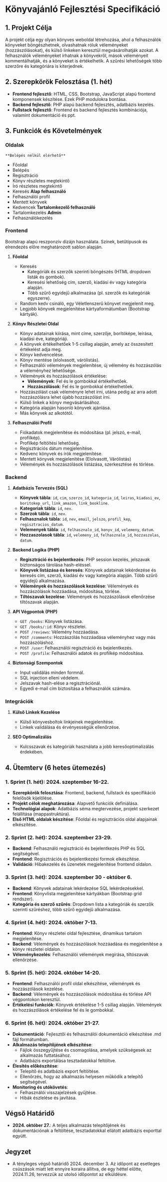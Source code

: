 # Könyvajánló Fejlesztési Specifikáció

## 1. Projekt Célja
A projekt célja egy olyan könyves weboldal létrehozása, ahol a felhasználók könyveket böngészhetnek, olvashatnak róluk véleményeket (hozzászólásokat), és külső linkeken keresztül megvásárolhatják azokat. A felhasználók véleményeket írhatnak a könyvekről, mások véleményeit kommentálhatják, és a könyveket is értékelhetik. A szűrési lehetőségek több szerzőre és kategóriára is kiterjednek. 

## 2. Szerepkörök Felosztása (1. hét)

- **Frontend fejlesztő**: HTML, CSS, Bootstrap, JavaScript alapú frontend komponensek készítése. Ezek PHP modulokra bontása.
- **Backend fejlesztő**: PHP alapú backend fejlesztés, adatbázis kezelés.
- **Fullstack fejlesztő**: Frontend és backend fejlesztés kombinációja, valamint dokumentáció és ppt.

## 3. Funkciók és Követelmények

### Oldalak
    **Belépés nélkül elérhető**
   - Főoldal
   - Belépés
   - Regisztráció
   - Könyv részletes megtekintő
   - Író részletes megtekintő
   - Keresés
    **Alap felhasználó**
   - Felhasználói profil
   - Mentett könyvek
   - Kedvencek
    **Tartalomkezelő felhasználó**
   - Tartalomkezelés
    **Admin**
   - Felhasználókezelés

### Frontend

Bootstrap alapú reszponzív dizájn használata.
Színek, betűtípusok és elrendezés előre meghatározott sablon alapján.

1. **Főoldal**
   - Keresés
      - Kategóriák és szerzők szerinti böngészés (HTML dropdown listák és gombok).
      - Keresési lehetőség cím, szerző, kiadási év vagy kategória alapján.
      - Több szűrő egyidejű alkalmazása (pl. szerzők és kategóriák egyszerre).
   - Random kedv csináló, egy Véletlenszerű könyvet megjelenít meg.
   - Legjobb könyvek megjelenítése kártyaformátumban (Bootstrap kártyák).

2. **Könyv Részletei Oldal**
   - Könyv adatainak kiírása, mint címe, szerzője, borítóképe, leírása, kiadási éve, kategóriáji.
   - A könyvek értékelhetőek 1-5 csillag alapján, amely az összesített értékelést adja meg.
   - Könyv kedvencelése.
   - Könyv mentése (elolvasott, várólistás).
   - Felhasználói vélemények megjelenítése, új vélemény és hozzászólás a véleményhez lehetősége.
   - Vélemények és hozzászólások értékelése:
     - **Vélemények**: Fel és le gombokkal értékelhetőek.
     - **Hozzászólások**: Fel és le gombokkal értékelhetőek.
   - Hozzászólást csak véleményre lehet írni, utána pedig az arra adott hozzászólásra lehet újabb hozzászólást írni.
   - Külső linkek a könyv megvásárlásához.
   - Kategória alapján hasonló könyvek ajánlása.
   - Más könyvek az alkotótól.

3. **Felhasználói Profil**
   - Fiókadatok megjelenítése és módosítása (pl. jelszó, e-mail, profilkép).
   - Profilkép feltöltési lehetőség.
   - Regisztrációs dátum megjelenítése.
   - Kedvenc könyvek és írók megjelenítése.
   - Mentett könyvek megjelenítése (Elolvasott, Várólistás)
   - Vélemények és hozzászólások listázása, szerkesztése és törlése.

### Backend

1. **Adatbázis Tervezés (SQL)**
   - **Könyvek tábla**: `id`, `cim`, `szerzo_id`, `kategoria_id`, `leiras`, `kiadasi_ev`, `boritokep_url`, `link_amazon`, `link_bookline`.
   - **Kategoriak tábla**: `id`, `nev`.
   - **Szerzok tábla**: `id`, `nev`.
   - **Felhasznalok tábla**: `id`, `nev`, `email`, `jelszo`, `profil_kep`, `regisztracios_datum`.
   - **Velemenyek tábla**: `id`, `felhasznalo_id`, `konyv_id`, `velemeny`, `datum`.
   - **Hozzaszolasok tábla**: `id`, `velemeny_id`, `felhasznalo_id`, `hozzaszolas`, `datum`.

2. **Backend Logika (PHP)**
   - **Regisztráció és bejelentkezés**: PHP session kezelés, jelszavak biztonságos tárolása hash-eléssel.
   - **Könyvek listázása és keresés**: Könyvek adatainak lekérdezése és keresés cím, szerző, kiadási év vagy kategória alapján. Több szűrő egyidejű alkalmazása.
   - **Vélemények és hozzászólások kezelése**: Vélemények és hozzászólások hozzáadása, módosítása, törlése.
   - **Tiltószavak kezelése**: Vélemények és hozzászólások ellenőrzése tiltószavak alapján.

3. **API Végpontok (PHP)**
   - `GET /books`: Könyvek listázása.
   - `GET /books/:id`: Könyv részletei.
   - `POST /reviews`: Vélemény hozzáadása.
   - `POST /comments`: Hozzászólás hozzáadása véleményhez vagy más hozzászóláshoz.
   - `POST /user`: Felhasználói regisztráció és bejelentkezés.
   - `POST /profile`: Felhasználói adatok és profilkép módosítása.

4. **Biztonsági Szempontok**
   - Input validálás minden formnál.
   - SQL injection elleni védelem.
   - Jelszavak hash-elése a regisztrációnál.
   - Egyedi e-mail cím biztosítása a felhasználók számára.

### Integrációk

1. **Külső Linkek Kezelése**
   - Külső könyvesboltok linkjeinek megjelenítése.
   - Linkek validálása és érvényességük ellenőrzése.

2. **SEO Optimalizálás**
   - Kulcsszavak és kategóriák használata a jobb keresőoptimalizálás érdekében.

## 4. Ütemterv (6 hetes ütemezés)

### 1. Sprint (1. hét): 2024. szeptember 16-22.

- **Szerepkörök felosztása**: Frontend, backend, fullstack és specifikáció felelősök kijelölése.
- **Projekt célok meghatározása**: Alapvető funkciók definiálása.
- **Technológiai alapok**: Adatbázis séma megtervezése, projekt szerkezet felállítása (mappastruktúra).
- **Első HTML oldalak készítése**: Főoldal és regisztrációs oldal alapjainak elkészítése.

### 2. Sprint (2. hét): 2024. szeptember 23-29.

- **Backend**: Felhasználó regisztráció és bejelentkezés PHP és SQL segítségével.
- **Frontend**: Regisztrációs és bejelentkezési formok elkészítése.
- **Validáció**: Hibakezelés és üzenetek megjelenítése frontend oldalon.

### 3. Sprint (3. hét): 2024. szeptember 30 - október 6.

- **Backend**: Könyvek adatainak lekérdezése SQL lekérdezésekkel.
- **Frontend**: Könyvlista megjelenítése kártyákban (Bootstrap grid rendszer).
- **Kategória és szerző szűrés**: Dropdown lista a kategóriák és szerzők szerinti szűréshez, több szűrő egyidejű alkalmazása.

### 4. Sprint (4. hét): 2024. október 7-13.

- **Frontend**: Könyv részletei oldal fejlesztése, dinamikus tartalom megjelenítése.
- **Backend**: Vélemények és hozzászólások hozzáadása és megjelenítése a könyv részletei oldalon.
- **Véleménykezelés**: Felhasználói vélemények megírása, tiltószavak ellenőrzése.

### 5. Sprint (5. hét): 2024. október 14-20.

- **Frontend**: Felhasználói profil oldal elkészítése, vélemények és hozzászólások kezelése.
- **Backend**: Vélemények és hozzászólások módosítása és törlése API végpontokon keresztül.
- **Értékelési funkciók**: Könyvek értékelése 1-5 csillag alapján. Vélemények és hozzászólások értékelése fel és le gombokkal.

### 6. Sprint (6. hét): 2024. október 21-27.

- **Dokumentáció**: Fejlesztői és felhasználói dokumentáció elkészítése .md fájl formátumban.
- **Alkalmazás telepítőjének elkészítése**:
  - Fájlok összegyűjtése és csomagolása, amelyek szükségesek az alkalmazás futtatásához.
  - Adatbázis exportálása tesztadatokkal feltöltve.
- **Élesítés előkészítése**:
  - Telepítő és adatbázis export feltöltése.
  - Ellenőrzés, hogy az alkalmazás helyesen működik a telepítő segítségével.
- **Monitoring és utókövetés**:
  - Felhasználói visszajelzések gyűjtése.
  - Hibák észlelése és javítása.

## Végső Határidő

- **2024. október 27.**: A teljes alkalmazás telepítőjének és dokumentációnak a feltöltése, tesztadatokkal ellátott adatbázis exporttal együtt.

## Jegyzet
- A tényleges végső határidő 2024. december 3. Az időpont az esetleges csúszások miatt lett ennyire koraira állítva, de egy héttel előtte, 2024.11.26, tervezzük az utolsó időpontot az elküldésre.



